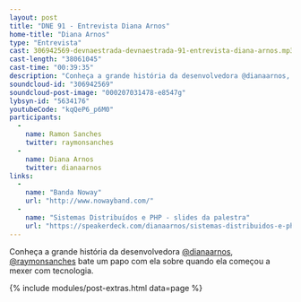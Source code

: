 ```yaml
---
layout: post
title: "DNE 91 - Entrevista Diana Arnos"
home-title: "Diana Arnos"
type: "Entrevista"
cast: 306942569-devnaestrada-devnaestrada-91-entrevista-diana-arnos.mp3
cast-length: "38061045"
cast-time: "00:39:35"
description: "Conheça a grande história da desenvolvedora @dianaarnos, @raymonsanches bate um papo com ela sobre quando ela começou a mexer com tecnologia."
soundcloud-id: "306942569"
soundcloud-post-image: "000207031478-e8547g"
lybsyn-id: "5634176"
youtubeCode: "kqQeP6_p6M0"
participants:
  -
    name: Ramon Sanches
    twitter: raymonsanches
  -
    name: Diana Arnos
    twitter: dianaarnos
links:
  -
    name: "Banda Noway"
    url: "http://www.nowayband.com/"
  -
    name: "Sistemas Distribuídos e PHP - slides da palestra"
    url: "https://speakerdeck.com/dianaarnos/sistemas-distribuidos-e-php-darkmira-tour-br-2016"
---
```


Conheça a grande história da desenvolvedora [@dianaarnos](https://twitter.com/dianaarnos), [@raymonsanches](https://twitter.com/raymonsanches) bate um papo com ela sobre quando ela começou a mexer com tecnologia.


{% include modules/post-extras.html data=page %}
